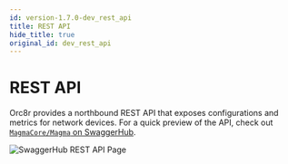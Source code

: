 ```yaml
---
id: version-1.7.0-dev_rest_api
title: REST API
hide_title: true
original_id: dev_rest_api
---
```


# REST API

Orc8r provides a northbound REST API that exposes configurations and metrics for network devices. For a quick preview of the API, check out [`MagmaCore/Magma` on SwaggerHub](https://app.swaggerhub.com/apis/MagmaCore/Magma/1.0.0).

![SwaggerHub REST API Page](assets/orc8r/swaggerhub-rest-api.png)
